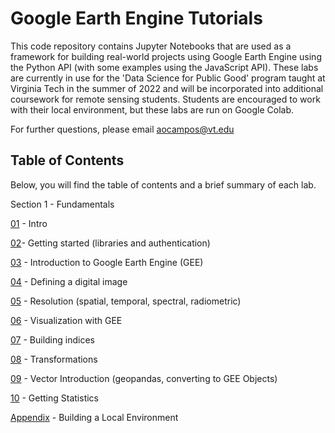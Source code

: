# Google Earth Engine Tutorials

This code repository contains Jupyter Notebooks that are used as a framework for building real-world projects using Google Earth Engine using the Python API (with some examples using the JavaScript API). These labs are currently in use for the 'Data Science for Public Good' program taught at Virginia Tech in the summer of 2022 and will be incorporated into additional coursework for remote sensing students. Students are encouraged to work with their local environment, but these labs are run on Google Colab.

For further questions, please email aocampos@vt.edu

## Table of Contents

Below, you will find the table of contents and a brief summary of each lab.

Section 1 - Fundamentals

[01](https://colab.research.google.com/github/ghidora77/03_GEE_Labs_DSPG/blob/main/01-Intro.ipynb) - Intro

[02](https://colab.research.google.com/github/ghidora77/03_GEE_Labs_DSPG/blob/main/02-GettingStarted.ipynb)- Getting started (libraries and authentication)

[03](https://colab.research.google.com/github/ghidora77/03_GEE_Labs_DSPG/blob/main/03-IntrotoGEE.ipynb) - Introduction to Google Earth Engine (GEE)

[04](https://colab.research.google.com/github/ghidora77/03_GEE_Labs_DSPG/blob/main/04-DigitalImages.ipynb) - Defining a digital image

[05](https://colab.research.google.com/github/ghidora77/03_GEE_Labs_DSPG/blob/main/05-Resolution.ipynb) - Resolution (spatial, temporal, spectral, radiometric)

[06](https://colab.research.google.com/github/ghidora77/03_GEE_Labs_DSPG/blob/main/06-Visualization.ipynb) - Visualization with GEE

[07](https://colab.research.google.com/github/ghidora77/03_GEE_Labs_DSPG/blob/main/07-Indices.ipynb) - Building indices

[08](https://colab.research.google.com/github/ghidora77/03_GEE_Labs_DSPG/blob/main/08-Transformations.ipynb) - Transformations

[09](https://colab.research.google.com/github/ghidora77/03_GEE_Labs_DSPG/blob/main/09-Vector.ipynb) - Vector Introduction (geopandas, converting to GEE Objects)

[10](https://colab.research.google.com/github/ghidora77/03_GEE_Labs_DSPG/blob/main/10_Operations.ipynb) - Getting Statistics

[Appendix](https://colab.research.google.com/github/ghidora77/03_GEE_Labs_DSPG/blob/main/Z_LocalEnvironment.ipynb) - Building a Local Environment
